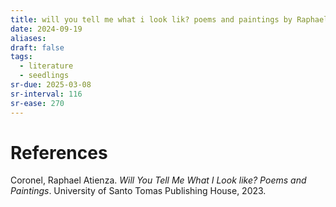 ```yaml
---
title: will you tell me what i look lik? poems and paintings by Raphael Atienza Coronel
date: 2024-09-19
aliases: 
draft: false
tags:
  - literature
  - seedlings
sr-due: 2025-03-08
sr-interval: 116
sr-ease: 270
---
```


# References

Coronel, Raphael Atienza. _Will You Tell Me What I Look like? Poems and Paintings_. University of Santo Tomas Publishing House, 2023.